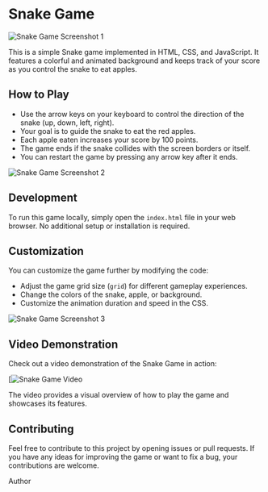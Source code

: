 # Snake Game

![Snake Game Screenshot 1](Screenshot(75).png)

This is a simple Snake game implemented in HTML, CSS, and JavaScript. It features a colorful and animated background and keeps track of your score as you control the snake to eat apples.

## How to Play

- Use the arrow keys on your keyboard to control the direction of the snake (up, down, left, right).
- Your goal is to guide the snake to eat the red apples.
- Each apple eaten increases your score by 100 points.
- The game ends if the snake collides with the screen borders or itself.
- You can restart the game by pressing any arrow key after it ends.



![Snake Game Screenshot 2](Screenshot(76).png)

## Development

To run this game locally, simply open the `index.html` file in your web browser. No additional setup or installation is required.

## Customization

You can customize the game further by modifying the code:
- Adjust the game grid size (`grid`) for different gameplay experiences.
- Change the colors of the snake, apple, or background.
- Customize the animation duration and speed in the CSS.

![Snake Game Screenshot 3](Screenshot(77).png)
## Video Demonstration

Check out a video demonstration of the Snake Game in action:

[![Snake Game Video](https://drive.google.com/file/d/1hOxRavVXmq_FEpfO3NJWPtZitkvsCd6f/view?usp=sharing)

The video provides a visual overview of how to play the game and showcases its features.


## Contributing

Feel free to contribute to this project by opening issues or pull requests. If you have any ideas for improving the game or want to fix a bug, your contributions are welcome.

Author



